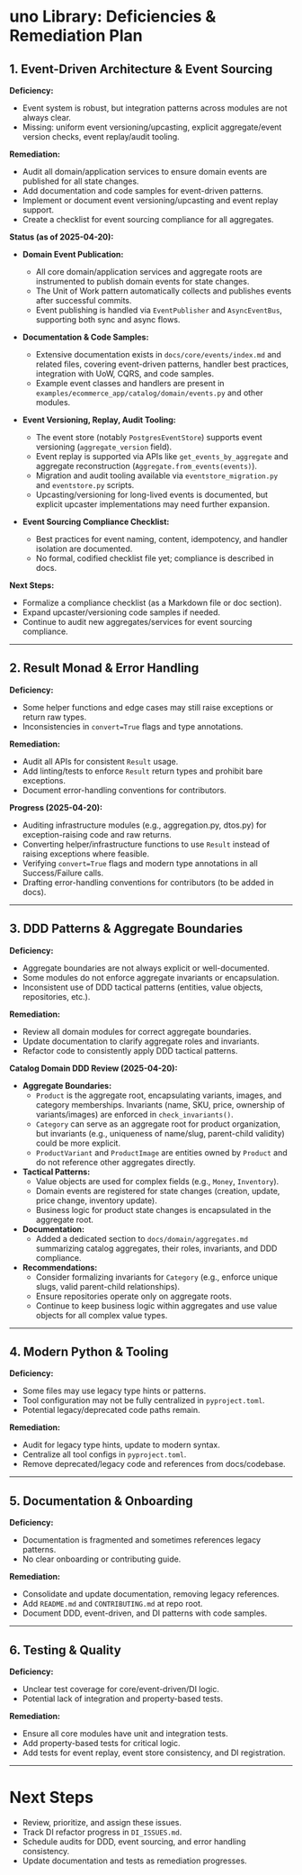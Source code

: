 # uno Library: Deficiencies & Remediation Plan

## 1. Event-Driven Architecture & Event Sourcing
**Deficiency:**
- Event system is robust, but integration patterns across modules are not always clear.
- Missing: uniform event versioning/upcasting, explicit aggregate/event version checks, event replay/audit tooling.

**Remediation:**
- Audit all domain/application services to ensure domain events are published for all state changes.
- Add documentation and code samples for event-driven patterns.
- Implement or document event versioning/upcasting and event replay support.
- Create a checklist for event sourcing compliance for all aggregates.

**Status (as of 2025-04-20):**

- **Domain Event Publication:**
  - All core domain/application services and aggregate roots are instrumented to publish domain events for state changes.
  - The Unit of Work pattern automatically collects and publishes events after successful commits.
  - Event publishing is handled via `EventPublisher` and `AsyncEventBus`, supporting both sync and async flows.

- **Documentation & Code Samples:**
  - Extensive documentation exists in `docs/core/events/index.md` and related files, covering event-driven patterns, handler best practices, integration with UoW, CQRS, and code samples.
  - Example event classes and handlers are present in `examples/ecommerce_app/catalog/domain/events.py` and other modules.

- **Event Versioning, Replay, Audit Tooling:**
  - The event store (notably `PostgresEventStore`) supports event versioning (`aggregate_version` field).
  - Event replay is supported via APIs like `get_events_by_aggregate` and aggregate reconstruction (`Aggregate.from_events(events)`).
  - Migration and audit tooling available via `eventstore_migration.py` and `eventstore.py` scripts.
  - Upcasting/versioning for long-lived events is documented, but explicit upcaster implementations may need further expansion.

- **Event Sourcing Compliance Checklist:**
  - Best practices for event naming, content, idempotency, and handler isolation are documented.
  - No formal, codified checklist file yet; compliance is described in docs.

**Next Steps:**
- Formalize a compliance checklist (as a Markdown file or doc section).
- Expand upcaster/versioning code samples if needed.
- Continue to audit new aggregates/services for event sourcing compliance.

---

## 2. Result Monad & Error Handling
**Deficiency:**
- Some helper functions and edge cases may still raise exceptions or return raw types.
- Inconsistencies in `convert=True` flags and type annotations.

**Remediation:**
- Audit all APIs for consistent `Result` usage.
- Add linting/tests to enforce `Result` return types and prohibit bare exceptions.
- Document error-handling conventions for contributors.

**Progress (2025-04-20):**
- Auditing infrastructure modules (e.g., aggregation.py, dtos.py) for exception-raising code and raw returns.
- Converting helper/infrastructure functions to use `Result` instead of raising exceptions where feasible.
- Verifying `convert=True` flags and modern type annotations in all Success/Failure calls.
- Drafting error-handling conventions for contributors (to be added in docs).

---

## 3. DDD Patterns & Aggregate Boundaries
**Deficiency:**
- Aggregate boundaries are not always explicit or well-documented.
- Some modules do not enforce aggregate invariants or encapsulation.
- Inconsistent use of DDD tactical patterns (entities, value objects, repositories, etc.).

**Remediation:**
- Review all domain modules for correct aggregate boundaries.
- Update documentation to clarify aggregate roles and invariants.
- Refactor code to consistently apply DDD tactical patterns.

**Catalog Domain DDD Review (2025-04-20):**
- **Aggregate Boundaries:**
  - `Product` is the aggregate root, encapsulating variants, images, and category memberships. Invariants (name, SKU, price, ownership of variants/images) are enforced in `check_invariants()`.
  - `Category` can serve as an aggregate root for product organization, but invariants (e.g., uniqueness of name/slug, parent-child validity) could be more explicit.
  - `ProductVariant` and `ProductImage` are entities owned by `Product` and do not reference other aggregates directly.
- **Tactical Patterns:**
  - Value objects are used for complex fields (e.g., `Money`, `Inventory`).
  - Domain events are registered for state changes (creation, update, price change, inventory update).
  - Business logic for product state changes is encapsulated in the aggregate root.
- **Documentation:**
  - Added a dedicated section to `docs/domain/aggregates.md` summarizing catalog aggregates, their roles, invariants, and DDD compliance.
- **Recommendations:**
  - Consider formalizing invariants for `Category` (e.g., enforce unique slugs, valid parent-child relationships).
  - Ensure repositories operate only on aggregate roots.
  - Continue to keep business logic within aggregates and use value objects for all complex value types.

---

## 4. Modern Python & Tooling
**Deficiency:**
- Some files may use legacy type hints or patterns.
- Tool configuration may not be fully centralized in `pyproject.toml`.
- Potential legacy/deprecated code paths remain.

**Remediation:**
- Audit for legacy type hints, update to modern syntax.
- Centralize all tool configs in `pyproject.toml`.
- Remove deprecated/legacy code and references from docs/codebase.

---

## 5. Documentation & Onboarding
**Deficiency:**
- Documentation is fragmented and sometimes references legacy patterns.
- No clear onboarding or contributing guide.

**Remediation:**
- Consolidate and update documentation, removing legacy references.
- Add `README.md` and `CONTRIBUTING.md` at repo root.
- Document DDD, event-driven, and DI patterns with code samples.

---

## 6. Testing & Quality
**Deficiency:**
- Unclear test coverage for core/event-driven/DI logic.
- Potential lack of integration and property-based tests.

**Remediation:**
- Ensure all core modules have unit and integration tests.
- Add property-based tests for critical logic.
- Add tests for event replay, event store consistency, and DI registration.

---

# Next Steps
- Review, prioritize, and assign these issues.
- Track DI refactor progress in `DI_ISSUES.md`.
- Schedule audits for DDD, event sourcing, and error handling consistency.
- Update documentation and tests as remediation progresses.
